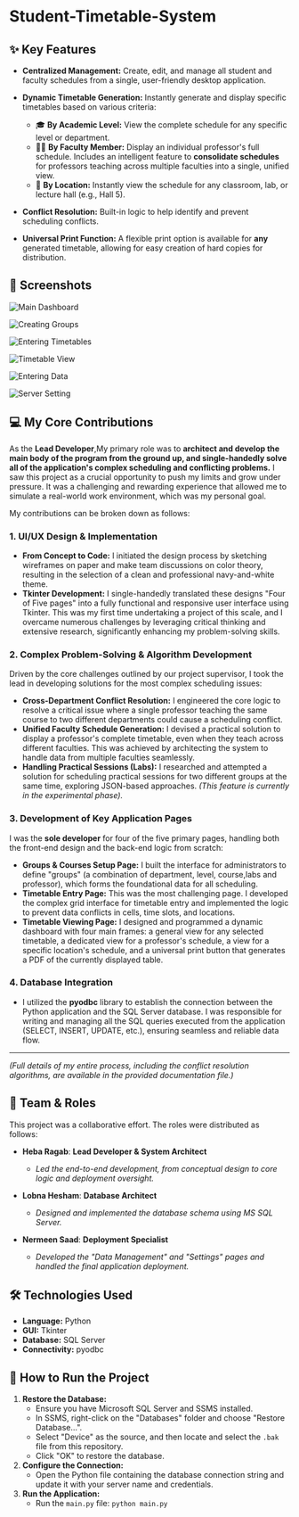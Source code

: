 # Student-Timetable-System
## ✨ Key Features

- **Centralized Management:** Create, edit, and manage all student and faculty schedules from a single, user-friendly desktop application.

- **Dynamic Timetable Generation:** Instantly generate and display specific timetables based on various criteria:
  - 🎓 **By Academic Level:** View the complete schedule for any specific level or department.
  - 👨‍🏫 **By Faculty Member:** Display an individual professor's full schedule. Includes an intelligent feature to **consolidate schedules** for professors teaching across multiple faculties into a single, unified view.
  - 📍 **By Location:** Instantly view the schedule for any classroom, lab, or lecture hall (e.g., Hall 5).

- **Conflict Resolution:** Built-in logic to help identify and prevent scheduling conflicts.

- **Universal Print Function:** A flexible print option is available for **any** generated timetable, allowing for easy creation of hard copies for distribution.
## 📸 Screenshots

![Main Dashboard](https://github.com/Heba-Rajab/Student-Timetable-System/blob/main/1.png)

![Creating Groups](https://github.com/Heba-Rajab/Student-Timetable-System/blob/main/2.png)

![Entering Timetables](https://github.com/Heba-Rajab/Student-Timetable-System/blob/main/3.png)

![Timetable View](https://github.com/Heba-Rajab/Student-Timetable-System/blob/main/4.png)

![Entering Data](https://github.com/Heba-Rajab/Student-Timetable-System/blob/main/7.png)

![Server Setting](https://github.com/Heba-Rajab/Student-Timetable-System/blob/main/11.png)
## 💻 My Core Contributions

As the **Lead Developer**,My primary role was to **architect and develop the main body of the program from the ground up, and single-handedly solve all of the application's complex scheduling and conflicting problems.** I saw this project as a crucial opportunity to push my limits and grow under pressure. It was a challenging and rewarding experience that allowed me to simulate a real-world work environment, which was my personal goal.

My contributions can be broken down as follows:

### 1. UI/UX Design & Implementation
- **From Concept to Code:** I initiated the design process by sketching wireframes on paper and make team discussions on color theory, resulting in the selection of a clean and professional navy-and-white theme.
- **Tkinter Development:** I single-handedly translated these designs "Four of Five pages" into a fully functional and responsive user interface using Tkinter. This was my first time undertaking a project of this scale, and I overcame numerous challenges by leveraging critical thinking and extensive research, significantly enhancing my problem-solving skills.

### 2. Complex Problem-Solving & Algorithm Development
Driven by the core challenges outlined by our project supervisor, I took the lead in developing solutions for the most complex scheduling issues:
- **Cross-Department Conflict Resolution:** I engineered the core logic to resolve a critical issue where a single professor teaching the same course to two different departments could cause a scheduling conflict.
- **Unified Faculty Schedule Generation:** I devised a practical solution to display a professor's complete timetable, even when they teach across different faculties. This was achieved by architecting the system to handle data from multiple faculties seamlessly.
- **Handling Practical Sessions (Labs):** I researched and attempted a solution for scheduling practical sessions for two different groups at the same time, exploring JSON-based approaches. *(This feature is currently in the experimental phase).*

### 3. Development of Key Application Pages
I was the **sole developer** for four of the five primary pages, handling both the front-end design and the back-end logic from scratch:
- **Groups & Courses Setup Page:** I built the interface for administrators to define "groups" (a combination of department, level, course,labs and professor), which forms the foundational data for all scheduling.
- **Timetable Entry Page:** This was the most challenging page. I developed the complex grid interface for timetable entry and implemented the logic to prevent data conflicts in cells, time slots, and locations.
- **Timetable Viewing Page:** I designed and programmed a dynamic dashboard with four main frames: a general view for any selected timetable, a dedicated view for a professor's schedule, a view for a specific location's schedule, and a universal print button that generates a PDF of the currently displayed table.

### 4. Database Integration
- I utilized the **pyodbc** library to establish the connection between the Python application and the SQL Server database. I was responsible for writing and managing all the SQL queries executed from the application (SELECT, INSERT, UPDATE, etc.), ensuring seamless and reliable data flow.

---
*(Full details of my entire process, including the conflict resolution algorithms, are available in the provided documentation file.)*

## 👥 Team & Roles

This project was a collaborative effort. The roles were distributed as follows:

- **Heba Ragab**: **Lead Developer & System Architect**
  - *Led the end-to-end development, from conceptual design to core logic and deployment oversight.*

- **Lobna Hesham**: **Database Architect**
  - *Designed and implemented the database schema using MS SQL Server.*

- **Nermeen Saad**: **Deployment Specialist**
  - *Developed the "Data Management" and "Settings" pages and handled the final application deployment.*

## 🛠️ Technologies Used

- **Language:** Python
- **GUI:** Tkinter
- **Database:** SQL Server
- **Connectivity:** pyodbc

## 🚀 How to Run the Project

1.  **Restore the Database:**
    - Ensure you have Microsoft SQL Server and SSMS installed.
    - In SSMS, right-click on the "Databases" folder and choose "Restore Database...".
    - Select "Device" as the source, and then locate and select the `.bak` file from this repository.
    - Click "OK" to restore the database.
2.  **Configure the Connection:**
    - Open the Python file containing the database connection string and update it with your server name and credentials.
3.  **Run the Application:**
    - Run the `main.py` file: `python main.py`
